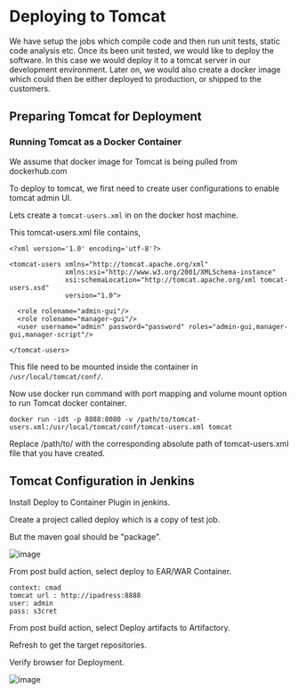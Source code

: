 # Deploying to Tomcat
We have setup the jobs which compile code and then run unit tests, static code analysis etc. Once its been unit tested, we would like to deploy the software. In this case we would deploy it to a tomcat server in our development environment. Later on, we would also create a docker image which could then be either deployed to production, or shipped to the customers.

## Preparing Tomcat for Deployment
### Running Tomcat as a Docker Container
We assume that docker image for Tomcat is being pulled from dockerhub.com

To deploy to tomcat, we first need to create user configurations to enable tomcat admin UI.

Lets create a ```tomcat-users.xml``` in on the docker host machine.

This tomcat-users.xml file contains,

```
<?xml version='1.0' encoding='utf-8'?>

<tomcat-users xmlns="http://tomcat.apache.org/xml"
              xmlns:xsi="http://www.w3.org/2001/XMLSchema-instance"
              xsi:schemaLocation="http://tomcat.apache.org/xml tomcat-users.xsd"
              version="1.0">

  <role rolename="admin-gui"/>
  <role rolename="manager-gui"/>
  <user username="admin" password="password" roles="admin-gui,manager-gui,manager-script"/>

</tomcat-users>
```

This file need to be mounted inside the container in ```/usr/local/tomcat/conf/```.

Now use docker run command with port mapping and volume mount option to run Tomcat docker container.

```
docker run -idt -p 8888:8080 -v /path/to/tomcat-users.xml:/usr/local/tomcat/conf/tomcat-users.xml tomcat
```
Replace /path/to/ with the corresponding absolute path of tomcat-users.xml file that you have created.

## Tomcat Configuration in Jenkins
Install Deploy to Container Plugin in jenkins.

Create a project called deploy which is a copy of test job.

But the maven goal should be "package".

![image](https://github.com/haneefmohamed/DevOps-Projects/assets/159698808/ce41278c-2be9-4828-b757-793a7a7228e8)

From post build action, select deploy to EAR/WAR Container.

```
context: cmad
tomcat url : http://ipadress:8888
user: admin
pass: s3cret
```
From post build action, select Deploy artifacts to Artifactory.

Refresh to get the target repositories.

Verify browser for Deployment.

![image](https://github.com/haneefmohamed/DevOps-Projects/assets/159698808/6fa336c8-b3ea-416a-8cd5-03b88e1bf9c3)

